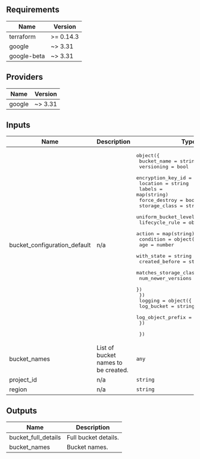 <!-- BEGINNING OF PRE-COMMIT-TERRAFORM DOCS HOOK -->
## Requirements

| Name | Version |
|------|---------|
| terraform | >= 0.14.3 |
| google | ~> 3.31 |
| google-beta | ~> 3.31 |

## Providers

| Name | Version |
|------|---------|
| google | ~> 3.31 |

## Inputs

| Name | Description | Type | Default | Required |
|------|-------------|------|---------|:--------:|
| bucket\_configuration\_default | n/a | <pre>object({<br>    bucket_name                 = string<br>    versioning                  = bool<br>    encryption_key_id           = string<br>    location                    = string<br>    labels                      = map(string)<br>    force_destroy               = bool<br>    storage_class               = string<br>    uniform_bucket_level_access = bool<br>    lifecycle_rule = object({<br>      action = map(string)<br>      condition = object({<br>        age                   = number<br>        with_state            = string<br>        created_before        = string<br>        matches_storage_class = list(string)<br>        num_newer_versions    = number<br>      })<br>    })<br>    logging = object({<br>      log_bucket        = string<br>      log_object_prefix = string<br>    })<br><br>  })</pre> | <pre>{<br>  "bucket_name": null,<br>  "encryption_key_id": null,<br>  "force_destroy": false,<br>  "labels": {},<br>  "lifecycle_rule": null,<br>  "location": null,<br>  "logging": null,<br>  "storage_class": "STANDARD",<br>  "uniform_bucket_level_access": false,<br>  "versioning": false<br>}</pre> | no |
| bucket\_names | List of bucket names to be created. | `any` | n/a | yes |
| project\_id | n/a | `string` | n/a | yes |
| region | n/a | `string` | n/a | yes |

## Outputs

| Name | Description |
|------|-------------|
| bucket\_full\_details | Full bucket details. |
| bucket\_names | Bucket names. |

<!-- END OF PRE-COMMIT-TERRAFORM DOCS HOOK -->
